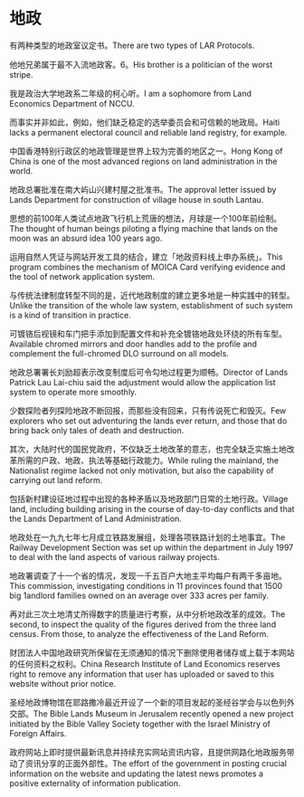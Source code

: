 # 地政

<p><span class="chinese">有两种类型的地政室议定书。</span><span class="english">There are two types of LAR Protocols.</span></p>

<p><span class="chinese">他地兄弟属于最不入流地政客。6。</span><span class="english">His brother is a politician of the worst stripe.</span></p>

<p><span class="chinese">我是政治大学地政系二年级的柯心听。</span><span class="english">I am a sophomore from Land Economics Department of NCCU.</span></p>

<p><span class="chinese">而事实并非如此，例如，他们缺乏稳定的选举委员会和可信赖的地政局。</span><span class="english">Haiti lacks a permanent electoral council and reliable land registry, for example.</span></p>

<p><span class="chinese">中国香港特别行政区的地政管理是世界上较为完善的地区之一。</span><span class="english">Hong Kong of China is one of the most advanced regions on land administration in the world.</span></p>

<p><span class="chinese">地政总署批准在南大屿山兴建村屋之批准书。</span><span class="english">The approval letter issued by Lands Department for construction of village house in south Lantau.</span></p>

<p><span class="chinese">思想的前100年人类试点地政飞行机上荒唐的想法，月球是一个100年前绘制。</span><span class="english">The thought of human beings piloting a flying machine that lands on the moon was an absurd idea 100 years ago.</span></p>

<p><span class="chinese">运用自然人凭证与网站开发工具的结合，建立「地政资料线上申办系统」。</span><span class="english">This program combines the mechanism of MOICA Card verifying evidence and the tool of network application system.</span></p>

<p><span class="chinese">与传统法律制度转型不同的是，近代地政制度的建立更多地是一种实践中的转型。</span><span class="english">Unlike the transition of the whole law system, establishment of such system is a kind of transition in practice.</span></p>

<p><span class="chinese">可镀铬后视镜和车门把手添加到配置文件和补充全镀铬地政处环绕的所有车型。</span><span class="english">Available chromed mirrors and door handles add to the profile and complement the full-chromed DLO surround on all models.</span></p>

<p><span class="chinese">地政总署署长刘励超表示改变制度后可令勾地过程更为顺畅。</span><span class="english">Director of Lands Patrick Lau Lai-chiu said the adjustment would allow the application list system to operate more smoothly.</span></p>

<p><span class="chinese">少数探险者列探险地政不断回报，而那些没有回来，只有传说死亡和毁灭。</span><span class="english">Few explorers who set out adventuring the lands ever return, and those that do bring back only tales of death and destruction.</span></p>

<p><span class="chinese">其次，大陆时代的国民党政府，不仅缺乏土地改革的意志，也完全缺乏实施土地改革所需的户政、地政、执法等基础行政能力。</span><span class="english">While ruling the mainland, the Nationalist regime lacked not only motivation, but also the capability of carrying out land reform.</span></p>

<p><span class="chinese">包括新村建设征地过程中出现的各种矛盾以及地政部门日常的土地行政。</span><span class="english">Village land, including building arising in the course of day-to-day conflicts and that the Lands Department of Land Administration.</span></p>

<p><span class="chinese">地政处在一九九七年七月成立铁路发展组，处理各项铁路计划的土地事宜。</span><span class="english">The Railway Development Section was set up within the department in July 1997 to deal with the land aspects of various railway projects.</span></p>

<p><span class="chinese">地政署调查了十一个省的情况，发现一千五百户大地主平均每户有两千多亩地。</span><span class="english">This commission, investigating conditions in 11 provinces found that 1500 big 1andlord families owned on an average over 333 acres per family.</span></p>

<p><span class="chinese">再对此三次土地清丈所得数字的质量进行考察，从中分析地政改革的成效。</span><span class="english">The second, to inspect the quality of the figures derived from the three land census. From those, to analyze the effectiveness of the Land Reform.</span></p>

<p><span class="chinese">财团法人中国地政研究所保留在无须通知的情况下删除使用者储存或上载于本网站的任何资料之权利。</span><span class="english">China Research Institute of Land Economics reserves right to remove any information that user has uploaded or saved to this website without prior notice.</span></p>

<p><span class="chinese">圣经地政博物馆在耶路撒冷最近开设了一个新的项目发起的圣经谷学会与以色列外交部。</span><span class="english">The Bible Lands Museum in Jerusalem recently opened a new project initiated by the Bible Valley Society together with the Israel Ministry of Foreign Affairs.</span></p>

<p><span class="chinese">政府网站上即时提供最新讯息并持续充实网站资讯内容，且提供网路化地政服务带动了资讯分享的正面外部性。</span><span class="english">The effort of the government in posting crucial information on the website and updating the latest news promotes a positive externality of information publication.</span></p>


